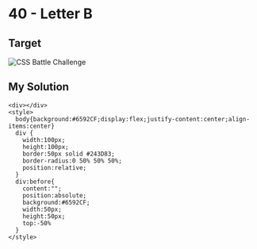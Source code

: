 # 40 - Letter B

## Target

![CSS Battle Challenge](https://cssbattle.dev/targets/40.png)

## My Solution

```
<div></div>
<style>
  body{background:#6592CF;display:flex;justify-content:center;align-items:center}
  div {
    width:100px;
    height:100px;
    border:50px solid #243D83;
    border-radius:0 50% 50% 50%;
    position:relative;
  }
  div:before{
    content:"";
    position:absolute;
    background:#6592CF;
    width:50px;
    height:50px;
    top:-50%
  }
</style>
```
